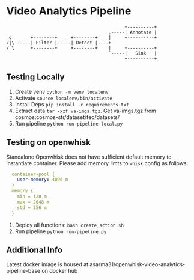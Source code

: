 # Video Analytics Pipeline

``` 
                                            +----------+  
                                      ,-----| Annotate |  
 o       +--------+     +--------+    |     +----------+
/|\ -----| Filter |-----| Detect |----+
/ \      +--------+     +--------+    |     +----------+  
                                      `-----|   Sink   |
                                            +----------+  
```

## Testing Locally
1. Create venv  `python -m venv localenv`
2. Activate     `source localenv/bin/activate`
3. Install Deps `pip install -r requirements.txt`
4. Extract data `tar -xzf va-imgs.tgz`. Get va-imgs.tgz from cosmos:cosmos-str/dataset/feo/datasets/
5. Run pipeline `python run-pipeline-local.py`

## Testing on openwhisk
Standalone Openwhisk does not have sufficient default memory to instantiate container. Please add memory limts to `whisk` config as follows:
```yaml
  container-pool {
    user-memory: 4096 m
  }
  memory {
    min = 128 m
    max = 2048 m
    std = 256 m
  }
```

1. Deploy all functions: `bash create_action.sh`
2. Run pipeline `python run-pipeline.py`

## Additional Info
Latest docker image is housed at asarma31/openwhisk-video-analytics-pipeline-base on docker hub



